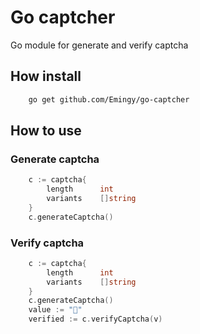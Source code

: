 # Go captcher 
Go module for generate and verify captcha

## How install
```bash
    go get github.com/Emingy/go-captcher
```
## How to use
### Generate captcha
```go
    c := captcha{
        length      int
        variants    []string
    }
	c.generateCaptcha()
```

### Verify captcha
```go
    c := captcha{
        length      int
        variants    []string
    }
    c.generateCaptcha()
	value := "🐹"
	verified := c.verifyCaptcha(v)
```